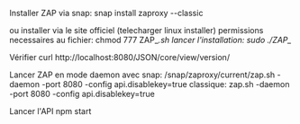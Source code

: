 Installer ZAP via snap: 
snap install zaproxy --classic

ou installer via le site officiel (telecharger linux installer)
permissions necessaires au fichier: chmod 777 ZAP_*.sh
lancer l'installation: sudo ./ZAP_*

Vérifier
curl http://localhost:8080/JSON/core/view/version/

Lancer ZAP en mode daemon
avec snap: /snap/zaproxy/current/zap.sh -daemon -port 8080 -config api.disablekey=true
classique: zap.sh -daemon -port 8080 -config api.disablekey=true

Lancer l'API
npm start
